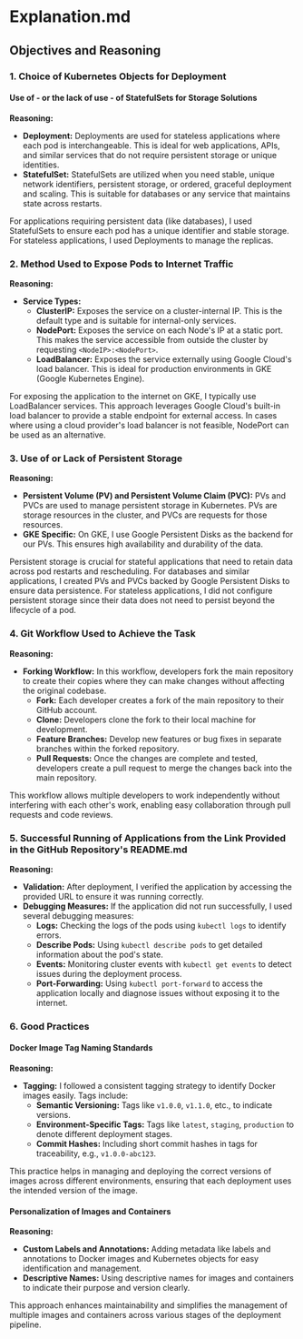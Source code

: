 # Explanation.md

## Objectives and Reasoning

### 1. Choice of Kubernetes Objects for Deployment
#### Use of - or the lack of use - of StatefulSets for Storage Solutions

**Reasoning:**
- **Deployment:** Deployments are used for stateless applications where each pod is interchangeable. This is ideal for web applications, APIs, and similar services that do not require persistent storage or unique identities.
- **StatefulSet:** StatefulSets are utilized when you need stable, unique network identifiers, persistent storage, or ordered, graceful deployment and scaling. This is suitable for databases or any service that maintains state across restarts.

For applications requiring persistent data (like databases), I used StatefulSets to ensure each pod has a unique identifier and stable storage. For stateless applications, I used Deployments to manage the replicas.

### 2. Method Used to Expose Pods to Internet Traffic

**Reasoning:**
- **Service Types:**
  - **ClusterIP:** Exposes the service on a cluster-internal IP. This is the default type and is suitable for internal-only services.
  - **NodePort:** Exposes the service on each Node's IP at a static port. This makes the service accessible from outside the cluster by requesting `<NodeIP>:<NodePort>`.
  - **LoadBalancer:** Exposes the service externally using Google Cloud's load balancer. This is ideal for production environments in GKE (Google Kubernetes Engine).

For exposing the application to the internet on GKE, I typically use LoadBalancer services. This approach leverages Google Cloud's built-in load balancer to provide a stable endpoint for external access. In cases where using a cloud provider's load balancer is not feasible, NodePort can be used as an alternative.

### 3. Use of or Lack of Persistent Storage

**Reasoning:**
- **Persistent Volume (PV) and Persistent Volume Claim (PVC):** PVs and PVCs are used to manage persistent storage in Kubernetes. PVs are storage resources in the cluster, and PVCs are requests for those resources.
- **GKE Specific:** On GKE, I use Google Persistent Disks as the backend for our PVs. This ensures high availability and durability of the data.

Persistent storage is crucial for stateful applications that need to retain data across pod restarts and rescheduling. For databases and similar applications, I created PVs and PVCs backed by Google Persistent Disks to ensure data persistence. For stateless applications, I did not configure persistent storage since their data does not need to persist beyond the lifecycle of a pod.

### 4. Git Workflow Used to Achieve the Task

**Reasoning:**
- **Forking Workflow:** In this workflow, developers fork the main repository to create their copies where they can make changes without affecting the original codebase.
  - **Fork:** Each developer creates a fork of the main repository to their GitHub account.
  - **Clone:** Developers clone the fork to their local machine for development.
  - **Feature Branches:** Develop new features or bug fixes in separate branches within the forked repository.
  - **Pull Requests:** Once the changes are complete and tested, developers create a pull request to merge the changes back into the main repository.

This workflow allows multiple developers to work independently without interfering with each other's work, enabling easy collaboration through pull requests and code reviews.

### 5. Successful Running of Applications from the Link Provided in the GitHub Repository's README.md

**Reasoning:**
- **Validation:** After deployment, I verified the application by accessing the provided URL to ensure it was running correctly.
- **Debugging Measures:** If the application did not run successfully, I used several debugging measures:
  - **Logs:** Checking the logs of the pods using `kubectl logs` to identify errors.
  - **Describe Pods:** Using `kubectl describe pods` to get detailed information about the pod's state.
  - **Events:** Monitoring cluster events with `kubectl get events` to detect issues during the deployment process.
  - **Port-Forwarding:** Using `kubectl port-forward` to access the application locally and diagnose issues without exposing it to the internet.

### 6. Good Practices
#### Docker Image Tag Naming Standards

**Reasoning:**
- **Tagging:** I followed a consistent tagging strategy to identify Docker images easily. Tags include:
  - **Semantic Versioning:** Tags like `v1.0.0`, `v1.1.0`, etc., to indicate versions.
  - **Environment-Specific Tags:** Tags like `latest`, `staging`, `production` to denote different deployment stages.
  - **Commit Hashes:** Including short commit hashes in tags for traceability, e.g., `v1.0.0-abc123`.

This practice helps in managing and deploying the correct versions of images across different environments, ensuring that each deployment uses the intended version of the image.

#### Personalization of Images and Containers

**Reasoning:**
- **Custom Labels and Annotations:** Adding metadata like labels and annotations to Docker images and Kubernetes objects for easy identification and management.
- **Descriptive Names:** Using descriptive names for images and containers to indicate their purpose and version clearly.

This approach enhances maintainability and simplifies the management of multiple images and containers across various stages of the deployment pipeline.